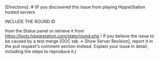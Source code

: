 [Directions]: # (If you discovered this issue from playing HippieStation hosted servers

INCLUDE THE ROUND ID

from the Status panel or retrieve it from https://tools.hippiestation.com/stats/round.php ! If you believe the issue to be caused by a test merge [OOC tab -> Show Server Revision], report it in the pull request's comment section instead. Explain your issue in detail, including the steps to reproduce it.)